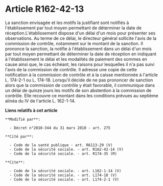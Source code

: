 # Article R162-42-13

La sanction envisagée et les motifs la justifiant sont notifiés à l'établissement par tout moyen permettant de déterminer la
date de réception.L'établissement dispose d'un délai d'un mois pour présenter ses observations. Au terme de ce délai, le
directeur général sollicite l'avis de la commission de contrôle, notamment sur le montant de la sanction. Il prononce la
sanction, la notifie à l'établissement dans un délai d'un mois par tout moyen permettant de déterminer la date de réception
en indiquant à l'établissement le délai et les modalités de paiement des sommes en cause ainsi que, le cas échéant, les
raisons pour lesquelles il n'a pas suivi l'avis de la commission de contrôle. Il adresse une copie de cette notification à la
commission de contrôle et à la caisse mentionnée à l'article L. 174-2-1 ou L. 174-18. Lorsqu'il décide de ne pas prononcer de
sanction alors que la commission de contrôle y était favorable, il communique dans un délai de quinze jours les motifs de son
abstention à la commission de contrôle. Elle recouvre ce montant dans les conditions prévues au septième alinéa du IV de
l'article L. 162-1-14.

**Liens relatifs à cet article**

	**Modifié par**:

	  - Décret n°2010-344 du 31 mars 2010 - art. 275

	**Cité par**:

	  - Code de la santé publique - art. R6113-29 (V)
	  - Code de la sécurité sociale. - art. R162-42-14 (V)
	  - Code de la sécurité sociale. - art. R174-35 (M)

	**Cite**:

	  - Code de la sécurité sociale. - art. L162-1-14 (V)
	  - Code de la sécurité sociale. - art. L174-18 (V)
	  - Code de la sécurité sociale. - art. L174-2-1 (V)

